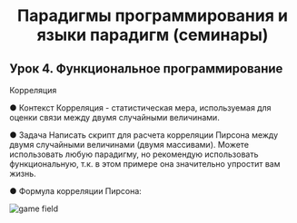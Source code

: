 # <p style="text-align: center">Парадигмы программирования и языки парадигм (семинары)</p>

## Урок 4. Функциональное программирование

Корреляция

● Контекст
Корреляция - статистическая мера, используемая для оценки
связи между двумя случайными величинами.

● Задача
Написать скрипт для расчета корреляции Пирсона между
двумя случайными величинами (двумя массивами). Можете
использовать любую парадигму, но рекомендую использовать
функциональную, т.к. в этом примере она значительно
упростит вам жизнь.

● Формула корреляции Пирсона:

<image src="./images/pirson.jpg" alt="game field">